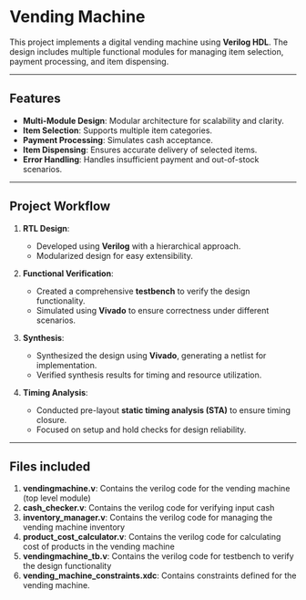# Vending Machine
This project implements a digital vending machine using **Verilog HDL**. The design includes multiple functional modules for managing item selection, payment processing, and item dispensing. 

---

## Features
- **Multi-Module Design**: Modular architecture for scalability and clarity.
- **Item Selection**: Supports multiple item categories.
- **Payment Processing**: Simulates cash acceptance.
- **Item Dispensing**: Ensures accurate delivery of selected items.
- **Error Handling**: Handles insufficient payment and out-of-stock scenarios.

--- 

## Project Workflow
1. **RTL Design**:
   - Developed using **Verilog** with a hierarchical approach.
   - Modularized design for easy extensibility.

2. **Functional Verification**:
   - Created a comprehensive **testbench** to verify the design functionality.
   - Simulated using **Vivado** to ensure correctness under different scenarios.

3. **Synthesis**:
   - Synthesized the design using **Vivado**, generating a netlist for implementation.
   - Verified synthesis results for timing and resource utilization.

4. **Timing Analysis**:
   - Conducted pre-layout **static timing analysis (STA)** to ensure timing closure.
   - Focused on setup and hold checks for design reliability.

---

## Files included
1. **vendingmachine.v**: Contains the verilog code for the vending machine  (top level module)
2. **cash_checker.v**: Contains the verilog code for verifying input cash
3. **inventory_manager.v**: Contains the verilog code for managing the vending machine inventory
4. **product_cost_calculator.v**: Contains the verilog code for calculating cost of products in the vending machine
5. **vendingmachine_tb.v**: Contains the verilog code for testbench to verify the design functionality 
6. **vending_machine_constraints.xdc**: Contains constraints defined for the vending machine. 

